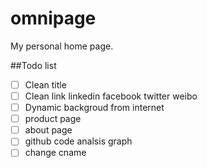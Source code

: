 omnipage
========

My personal home page.

##Todo list
- [ ] Clean title
- [ ] Clean link linkedin facebook twitter weibo
- [ ] Dynamic backgroud from internet
- [ ] product page
- [ ] about page
- [ ] github code analsis graph
- [ ] change cname
